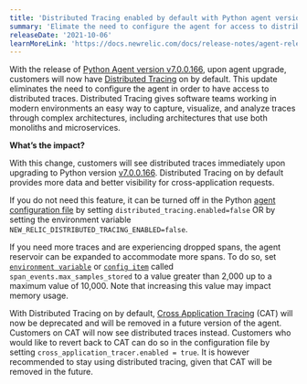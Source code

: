 ```yaml
---
title: 'Distributed Tracing enabled by default with Python agent version 7.0.0.166'
summary: 'Elimate the need to configure the agent for access to distributed traces'
releaseDate: '2021-10-06'
learnMoreLink: 'https://docs.newrelic.com/docs/release-notes/agent-release-notes/python-release-notes/'
---
```


With the release of [Python Agent version v7.0.0.166](https://docs.newrelic.com/docs/release-notes/agent-release-notes/python-release-notes/), upon agent upgrade, customers will now have [Distributed Tracing](https://newrelic.com/products/edge-infinite-tracing) on by default. This update eliminates the need to configure the agent in order to have access to distributed traces. Distributed Tracing gives software teams working in modern environments an easy way to capture, visualize, and analyze traces through complex architectures, including architectures that use both monoliths and microservices.
 
**What’s the impact?**
 
With this change, customers will see distributed traces immediately upon upgrading to Python version [v7.0.0.166](https://docs.newrelic.com/docs/release-notes/agent-release-notes/python-release-notes/). Distributed Tracing on by default provides more data and better visibility for cross-application requests.
 
If you do not need this feature, it can be turned off in the Python [agent configuration file](https://docs.newrelic.com/docs/agents/python-agent/configuration/python-agent-configuration/) by setting `distributed_tracing.enabled=false` OR by setting the environment variable  `NEW_RELIC_DISTRIBUTED_TRACING_ENABLED=false`.
 
If you need more traces and are experiencing dropped spans, the agent reservoir can be expanded to accommodate more spans. To do so, set [`environment variable`](https://docs.newrelic.com/docs/agents/python-agent/configuration/python-agent-configuration/#environment-variables) or [`config item`](https://docs.newrelic.com/docs/agents/python-agent/configuration/python-agent-configuration/#paragrp-max-samples-stored) called `span_events.max_samples_stored` to a value greater than 2,000 up to a maximum value of 10,000. Note that increasing this value may impact memory usage.
 
With Distributed Tracing on by default, [Cross Application Tracing](https://docs.newrelic.com/docs/apm/transactions/cross-application-traces/introduction-cross-application-traces/) (CAT) will now be deprecated and will be removed in a future version of the agent. Customers on CAT will now see distributed traces instead. Customers who would like to revert back to CAT can do so in the configuration file by setting `cross_application_tracer.enabled = true`. It is however recommended to stay using distributed tracing, given that CAT will be removed in the future.